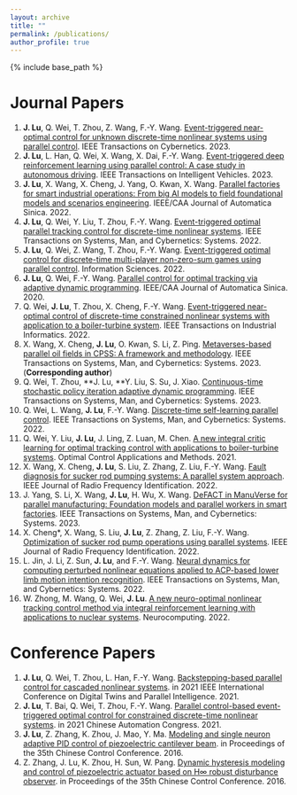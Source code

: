 ```yaml
---
layout: archive
title: ""
permalink: /publications/
author_profile: true
---
```


{% include base_path %}

Journal Papers
======
1. **J. Lu**, Q. Wei, T. Zhou, Z. Wang, F.-Y. Wang. [Event-triggered near-optimal control for unknown discrete-time nonlinear systems using parallel control](https://ieeexplore.ieee.org/abstract/document/9770467). IEEE Transactions on Cybernetics. 2023.
2. **J. Lu**, L. Han, Q. Wei, X. Wang, X. Dai, F.-Y. Wang. [Event-triggered deep reinforcement learning using parallel control: A case study in autonomous driving](https://ieeexplore.ieee.org/document/10081497). IEEE Transactions on Intelligent Vehicles. 2023.
3. **J. Lu**, X. Wang, X. Cheng, J. Yang, O. Kwan, X. Wang. [Parallel factories for smart industrial operations: From big AI models to field foundational models and scenarios engineering](https://ieeexplore.ieee.org/abstract/document/9970438). IEEE/CAA Journal of Automatica Sinica. 2022.
4. **J. Lu**, Q. Wei, Y. Liu, T. Zhou, F.-Y. Wang. [Event-triggered optimal parallel tracking control for discrete-time nonlinear systems](https://ieeexplore.ieee.org/abstract/document/9416988). IEEE Transactions on Systems, Man, and Cybernetics: Systems. 2022.
5. **J. Lu**, Q. Wei, Z. Wang, T. Zhou, F.-Y. Wang. [Event-triggered optimal control for discrete-time multi-player non-zero-sum games using parallel control](https://www.sciencedirect.com/science/article/abs/pii/S0020025521010975). Information Sciences. 2022.
6. **J. Lu**, Q. Wei, F.-Y. Wang. [Parallel control for optimal tracking via adaptive dynamic programming](https://ieeexplore.ieee.org/abstract/document/9239112). IEEE/CAA Journal of Automatica Sinica. 2020.
7. Q. Wei, **J. Lu**, T. Zhou, X. Cheng, F.-Y. Wang. [Event-triggered near-optimal control of discrete-time constrained nonlinear systems with application to a boiler-turbine system](https://ieeexplore.ieee.org/abstract/document/9551775). IEEE Transactions on Industrial Informatics. 2022.
8. X. Wang, X. Cheng, **J. Lu**, O. Kwan, S. Li, Z. Ping. [Metaverses-based parallel oil fields in CPSS: A framework and methodology](https://ieeexplore.ieee.org/abstract/document/9997139). IEEE Transactions on Systems, Man, and Cybernetics: Systems. 2023. (**Corresponding author**)
9. Q. Wei, T. Zhou, **J. Lu, **Y. Liu, S. Su, J. Xiao. [Continuous-time stochastic policy iteration adaptive dynamic programming](https://ieeexplore.ieee.org/abstract/document/10168821). IEEE Transactions on Systems, Man, and Cybernetics: Systems. 2023.
10. Q. Wei, L. Wang, **J. Lu**, F.-Y. Wang. [Discrete-time self-learning parallel control](https://ieeexplore.ieee.org/abstract/document/9112237). IEEE Transactions on Systems, Man, and Cybernetics: Systems. 2022.
11. Q. Wei, Y. Liu, **J. Lu**, J. Ling, Z. Luan, M. Chen. [A new integral critic learning for optimal tracking control with applications to boiler-turbine systems](https://onlinelibrary.wiley.com/doi/abs/10.1002/oca.2792). Optimal Control Applications and Methods. 2021.
12. X. Wang, X. Cheng, **J. Lu**, S. Liu, Z. Zhang, Z. Liu, F.-Y. Wang. [Fault diagnosis for sucker rod pumping systems: A parallel system approach](https://ieeexplore.ieee.org/abstract/document/9912373). IEEE Journal of Radio Frequency Identification. 2022.
13. J. Yang, S. Li, X. Wang, **J. Lu**, H. Wu, X. Wang. [DeFACT in ManuVerse for parallel manufacturing: Foundation models and parallel workers in smart factories](https://ieeexplore.ieee.org/abstract/document/10004441). IEEE Transactions on Systems, Man, and Cybernetics: Systems. 2023.
14. X. Cheng*, X. Wang, S. Liu, **J. Lu**, Z. Zhang, Z. Liu, F.-Y. Wang. [Optimization of sucker rod pump operations using parallel systems](https://ieeexplore.ieee.org/abstract/document/9940198). IEEE Journal of Radio Frequency Identification. 2022.
15. L. Jin, J. Li, Z. Sun, **J. Lu**, and F.-Y. Wang. [Neural dynamics for computing perturbed nonlinear equations applied to ACP-based lower limb motion intention recognition](https://ieeexplore.ieee.org/abstract/document/9557756). IEEE Transactions on Systems, Man, and Cybernetics: Systems. 2022.
16. W. Zhong, M. Wang, Q. Wei, **J. Lu**. [A new neuro-optimal nonlinear tracking control method via integral reinforcement learning with applications to nuclear systems](https://www.sciencedirect.com/science/article/abs/pii/S0925231222000558). Neurocomputing. 2022.

Conference Papers
======
1. **J. Lu**, Q. Wei, T. Zhou, L. Han, F.-Y. Wang. [Backstepping-based parallel control for cascaded nonlinear systems](https://ieeexplore.ieee.org/abstract/document/9540126). in 2021 IEEE International Conference on Digital Twins and Parallel Intelligence. 2021.
2. **J. Lu**, T. Bai, Q. Wei, T. Zhou, F.-Y. Wang. [Parallel control-based event-triggered optimal control for constrained discrete-time nonlinear systems](https://ieeexplore.ieee.org/abstract/document/9728210). in 2021 Chinese Automation Congress. 2021.
3. **J. Lu**, Z. Zhang, K. Zhou, J. Mao, Y. Ma. [Modeling and single neuron adaptive PID control of piezoelectric cantilever beam](https://ieeexplore.ieee.org/abstract/document/7553210). in Proceedings of the 35th Chinese Control Conference. 2016.
4. Z. Zhang, J. Lu, K. Zhou, H. Sun, W. Pang. [Dynamic hysteresis modeling and control of piezoelectric actuator based on H∞ robust disturbance observer](https://ieeexplore.ieee.org/abstract/document/7553200). in Proceedings of the 35th Chinese Control Conference. 2016.


